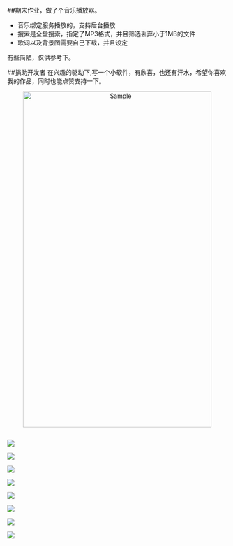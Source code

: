 

##期末作业，做了个音乐播放器。

* 音乐绑定服务播放的，支持后台播放
* 搜索是全盘搜索，指定了MP3格式，并且筛选丢弃小于1MB的文件
* 歌词以及背景图需要自己下载，并且设定

有些简陋，仅供参考下。

##捐助开发者
在兴趣的驱动下,写一个小软件，有欣喜，也还有汗水，希望你喜欢我的作品，同时也能点赞支持一下。

<p align="center">
    <img src="https://github.com/yanxiaonuo/MusicPlayer_XiangDa/blob/master/Screenshot/Screenshot_1.png" alt="Sample"  width="432" height="768">
    <p align="center">
        <em></em>
    </p>
</p>

![]()

![](https://github.com/yanxiaonuo/MusicPlayer_XiangDa/blob/master/Screenshot/Screenshot_2.png)

![](https://github.com/yanxiaonuo/MusicPlayer_XiangDa/blob/master/Screenshot/Screenshot_3.png)

![](https://github.com/yanxiaonuo/MusicPlayer_XiangDa/blob/master/Screenshot/Screenshot_4.png)

![](https://github.com/yanxiaonuo/MusicPlayer_XiangDa/blob/master/Screenshot/Screenshot_5.png)

![](https://github.com/yanxiaonuo/MusicPlayer_XiangDa/blob/master/Screenshot/Screenshot_6.png)

![](https://github.com/yanxiaonuo/MusicPlayer_XiangDa/blob/master/Screenshot/Screenshot_7.png)

![](https://github.com/yanxiaonuo/MusicPlayer_XiangDa/blob/master/Screenshot/Screenshot_8.png)

![](https://github.com/yanxiaonuo/MusicPlayer_XiangDa/blob/master/Screenshot/Screenshot_9.png)



